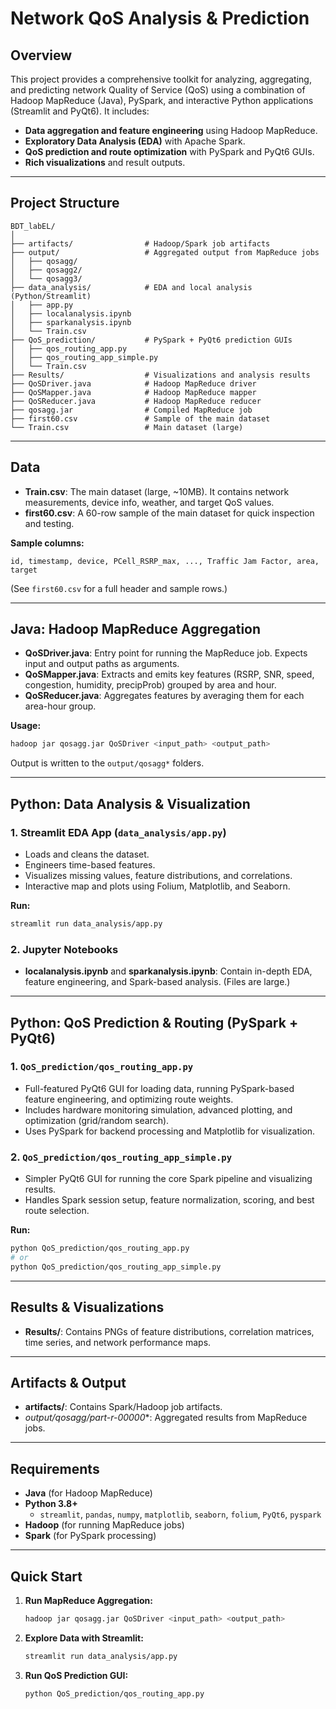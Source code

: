 # Network QoS Analysis & Prediction

## Overview

This project provides a comprehensive toolkit for analyzing, aggregating, and predicting network Quality of Service (QoS) using a combination of Hadoop MapReduce (Java), PySpark, and interactive Python applications (Streamlit and PyQt6). It includes:

- **Data aggregation and feature engineering** using Hadoop MapReduce.
- **Exploratory Data Analysis (EDA)** with Apache Spark.
- **QoS prediction and route optimization** with PySpark and PyQt6 GUIs.
- **Rich visualizations** and result outputs.

---

## Project Structure

```
BDT_labEL/
│
├── artifacts/                # Hadoop/Spark job artifacts
├── output/                   # Aggregated output from MapReduce jobs
│   ├── qosagg/
│   ├── qosagg2/
│   └── qosagg3/
├── data_analysis/            # EDA and local analysis (Python/Streamlit)
│   ├── app.py
│   ├── localanalysis.ipynb
│   ├── sparkanalysis.ipynb
│   └── Train.csv
├── QoS_prediction/           # PySpark + PyQt6 prediction GUIs
│   ├── qos_routing_app.py
│   ├── qos_routing_app_simple.py
│   └── Train.csv
├── Results/                  # Visualizations and analysis results
├── QoSDriver.java            # Hadoop MapReduce driver
├── QoSMapper.java            # Hadoop MapReduce mapper
├── QoSReducer.java           # Hadoop MapReduce reducer
├── qosagg.jar                # Compiled MapReduce job
├── first60.csv               # Sample of the main dataset
└── Train.csv                 # Main dataset (large)
```

---

## Data

- **Train.csv**: The main dataset (large, ~10MB). It contains network measurements, device info, weather, and target QoS values.
- **first60.csv**: A 60-row sample of the main dataset for quick inspection and testing.

**Sample columns:**
```
id, timestamp, device, PCell_RSRP_max, ..., Traffic Jam Factor, area, target
```
(See `first60.csv` for a full header and sample rows.)

---

## Java: Hadoop MapReduce Aggregation

- **QoSDriver.java**: Entry point for running the MapReduce job. Expects input and output paths as arguments.
- **QoSMapper.java**: Extracts and emits key features (RSRP, SNR, speed, congestion, humidity, precipProb) grouped by area and hour.
- **QoSReducer.java**: Aggregates features by averaging them for each area-hour group.

**Usage:**
```sh
hadoop jar qosagg.jar QoSDriver <input_path> <output_path>
```
Output is written to the `output/qosagg*` folders.

---

## Python: Data Analysis & Visualization

### 1. Streamlit EDA App (`data_analysis/app.py`)

- Loads and cleans the dataset.
- Engineers time-based features.
- Visualizes missing values, feature distributions, and correlations.
- Interactive map and plots using Folium, Matplotlib, and Seaborn.

**Run:**
```sh
streamlit run data_analysis/app.py
```

### 2. Jupyter Notebooks

- **localanalysis.ipynb** and **sparkanalysis.ipynb**: Contain in-depth EDA, feature engineering, and Spark-based analysis. (Files are large.)

---

## Python: QoS Prediction & Routing (PySpark + PyQt6)

### 1. `QoS_prediction/qos_routing_app.py`

- Full-featured PyQt6 GUI for loading data, running PySpark-based feature engineering, and optimizing route weights.
- Includes hardware monitoring simulation, advanced plotting, and optimization (grid/random search).
- Uses PySpark for backend processing and Matplotlib for visualization.

### 2. `QoS_prediction/qos_routing_app_simple.py`

- Simpler PyQt6 GUI for running the core Spark pipeline and visualizing results.
- Handles Spark session setup, feature normalization, scoring, and best route selection.

**Run:**
```sh
python QoS_prediction/qos_routing_app.py
# or
python QoS_prediction/qos_routing_app_simple.py
```

---

## Results & Visualizations

- **Results/**: Contains PNGs of feature distributions, correlation matrices, time series, and network performance maps.

---

## Artifacts & Output

- **artifacts/**: Contains Spark/Hadoop job artifacts.
- **output/qosagg*/part-r-00000**: Aggregated results from MapReduce jobs.

---

## Requirements

- **Java** (for Hadoop MapReduce)
- **Python 3.8+**
  - `streamlit`, `pandas`, `numpy`, `matplotlib`, `seaborn`, `folium`, `PyQt6`, `pyspark`
- **Hadoop** (for running MapReduce jobs)
- **Spark** (for PySpark processing)

---

## Quick Start

1. **Run MapReduce Aggregation:**
   ```sh
   hadoop jar qosagg.jar QoSDriver <input_path> <output_path>
   ```

2. **Explore Data with Streamlit:**
   ```sh
   streamlit run data_analysis/app.py
   ```

3. **Run QoS Prediction GUI:**
   ```sh
   python QoS_prediction/qos_routing_app.py
   ```
